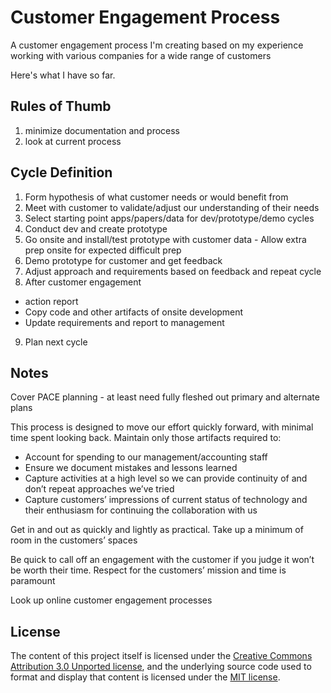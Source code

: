 # Customer Engagement Process
A customer engagement process I'm creating based on my experience working with various companies for a wide range of customers

Here's what I have so far. 

## Rules of Thumb
1. minimize documentation and process
2. look at current process

## Cycle Definition
1. Form hypothesis of what customer needs or would benefit from
2. Meet with customer to validate/adjust our understanding of their needs
3. Select starting point apps/papers/data for dev/prototype/demo cycles
4. Conduct dev and create prototype
5. Go onsite and install/test prototype with customer data - Allow extra prep onsite for expected difficult prep
6. Demo prototype for customer and get feedback
7. Adjust approach and requirements based on feedback and repeat cycle
8. After customer engagement 
  - action report
  - Copy code and other artifacts of onsite development
  - Update requirements and report to management
9. Plan next cycle

## Notes
Cover PACE planning - at least need fully fleshed out primary and alternate plans

This process is designed to move our effort quickly forward, with minimal time spent looking back. Maintain only those artifacts required to:
-	Account for spending to our management/accounting staff
-	Ensure we document mistakes and lessons learned
-	Capture activities at a high level so we can provide continuity of and don’t repeat approaches we’ve tried
-	Capture customers’ impressions of current status of technology and their enthusiasm for continuing the collaboration with us

Get in and out as quickly and lightly as practical. Take up a minimum of room in the customers’ spaces

Be quick to call off an engagement with the customer if you judge it won’t be worth their time. Respect for the customers’ mission and time is paramount


Look up online customer engagement processes

## License

The content of this project itself is licensed under the [Creative Commons Attribution 3.0 Unported license](https://creativecommons.org/licenses/by/3.0/), and the underlying source code used to format and display that content is licensed under the [MIT license](LICENSE.md).
